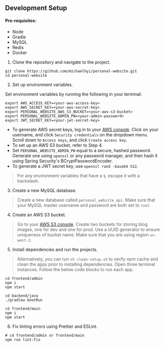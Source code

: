 ## Development Setup

#### Pre-requisites:

- Node
- Gradle
- MySQL 
- Redis 
- Docker 

1. Clone the repository and navigate to the project.

```shell
git clone https://github.com/michaelhyi/personal-website.git
cd personal-website
```

2. Set up environment variables.

Set environment variables by running the following in your terminal:

```shell
export AWS_ACCESS_KEY=<your-aws-access-key>
export AWS_SECRET_KEY=<your-aws-secret-key>
export PERSONAL_WEBSITE_AWS_S3_BUCKET=<your-aws-s3-bucket>
export PERSONAL_WEBSITE_ADMIN_PW=<your-admin-password>
export JWT_SECRET_KEY=<your-jwt-secret-key>
```

- To generate AWS secret keys, log in to your [AWS console](https://aws.amazon.com/). Click on your username, and click `Security credentials` on the dropdown menu. Scroll down to `Access keys`, and click `Create access key`.
- To set up an AWS S3 bucket, refer to Step 4.
- Set `PERSONAL_WEBSITE_ADMIN_PW` equal to a secure, hashed password. Generate one using `openssl` or any password manager, and then hash it using Spring Security's BCryptPasswordEncoder.
- To generate a JWT secret key, use `openssl rand -base64 512`.

> For any environment variables that have a `$`, escape it with a backslash.

3. Create a new MySQL database. 

> Create a new database called `personal_website_api`. Make sure that your MySQL master username and password are both set to `root`.

4. Create an AWS S3 bucket.

> Go to your [AWS S3 console](https://s3.console.aws.amazon.com/s3/home?region=us-west-2#). Create two buckets for storing blog images, one for dev and one for prod. Use a UUID generator to ensure uniqueness of bucket name. Make sure that you are using region `us-west-2`.

5. Install dependencies and run the projects.

> Alternatively, you can run `sh clean-setup.sh` to verify npm cache and clean the apps prior to installing dependencies.
> Open three terminal instances. Follow the below code blocks to run each app.

```shell
cd frontend/admin 
npm i
npm start
```

```shell
cd backend/java
./gradlew bootRun
```

```shell
cd frontend/main
npm i
npm start
```

6. Fix linting errors using Prettier and ESLint.

```shell
# cd frontend/admin or frontend/main
npm run lint:fix
```
